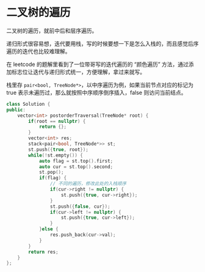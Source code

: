 # 二叉树的遍历

二叉树的遍历，就前中后和层序遍历。

递归形式很容易想，迭代要用栈，写的时候要想一下是怎么入栈的，而且感觉后序遍历的迭代也比较难理解。

在 leetcode 的题解里看到了一位带哥写的迭代遍历的 “颜色遍历” 方法，通过添加标志位让迭代与递归形式统一，方便理解，拿过来就写。

栈里存 `pair<bool, TreeNode*>`，以中序遍历为例，如果当前节点对应的标记为 true 表示未遍历过，那么就按照中序顺序倒序插入，false 则访问当前结点。

```c++ tab="颜色遍历框架"
class Solution {
public:
    vector<int> postorderTraversal(TreeNode* root) {
        if(root == nullptr) {
            return {};
        }
        vector<int> res;
        stack<pair<bool, TreeNode*>> st;
        st.push({true, root});
        while(!st.empty()) {
            auto flag = st.top().first;
            auto cur = st.top().second;
            st.pop();
            if(flag) {
                // 不同的遍历，修改此处的入栈顺序
                if(cur->right != nullptr) {
                    st.push({true, cur->right});
                }
                st.push({false, cur});
                if(cur->left != nullptr) {
                    st.push({true, cur->left});
                }
            }else {
                res.push_back(cur->val);
            }
        }
        return res;
    }
};
```